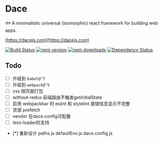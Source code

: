 # Dace

🐟 A minimalistic universal (isomorphic) react framework for building web apps.

[https://dacejs.com](https://dacejs.com)

[![Build Status](https://travis-ci.com/dacejs/dace.svg?branch=master)](https://travis-ci.com/dacejs/dace)
[![npm version](https://img.shields.io/npm/v/dace.svg?style=flat-square)](https://www.npmjs.com/package/dace)
[![npm downloads](https://img.shields.io/npm/dm/dace.svg?style=flat-square)](https://www.npmjs.com/package/dace)
[![Dependency Status](https://david-dm.org/dacejs/dace.svg)](https://david-dm.org/dacejs/dace)

## Todo
- [ ] 升级到 `babel@^7`
- [ ] 升级到 `webpack@^5`
- [ ] css 按页面打包
- [ ] without-redux 前端路由不触发getInitialState
- [ ] 启用 webpackbar 时 eslint 和 stylelint 报错信息显示不完整
- [ ] 资源 prefetch
- [ ] vendor 在dace.config可配置
- [ ] less-loader的支持
- [*] 重新设计 paths.js defaultEnv.js dace.config.js
